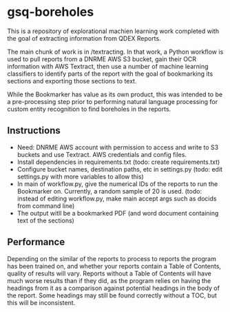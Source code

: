 # gsq-boreholes

This is a repository of explorational machien learning work completed with the goal of extracting information from QDEX Reports. 

The main chunk of work is in /textracting. In that work, a Python workflow is used to pull reports from a DNRME AWS S3 bucket, gain their OCR information with AWS Textract, then use a number of machine learning classifiers to identify parts of the report with the goal of bookmarking its sections and exporting those sections to text.

While the Bookmarker has value as its own product, this was intended to be a pre-processing step prior to performing natural language processing for custom entity recognition to find boreholes in the reports.

## Instructions
- Need: DNRME AWS account with permission to access and write to S3 buckets and use Textract. AWS credentials and config files.
- Install dependencies in requirements.txt (todo: create requirements.txt)
- Configure bucket names, destination paths, etc in settings.py (todo: edit settings.py with more variables to allow this)
- In main of workflow.py, give the numerical IDs of the reports to run the Bookmarker on. Currently, a random sample of 20 is used. (todo: instead of editing workflow.py, make main accept args such as docids from command line)
- The output witll be a bookmarked PDF (and word document containing text of the sections)

## Performance
Depending on the similar of the reports to process to reports the program has been trained on, and whether your reports contain a Table of Contents, quality of results will vary. Reports without a Table of Contents will have much worse results than if they did, as the program relies on having the headings from it as a comparison against potential headings in the body of the report. Some headings may still be found correctly without a TOC, but this will be inconsistent.
